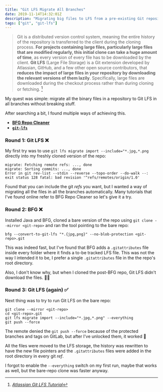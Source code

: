```yaml
---
title: "Git LFS Migrate All Branches"
date: 2019-11-14T14:32:01Z
description: "Migrating big files to LFS from a pre-existing Git repository using BFG Repo Cleaner versus `git-lfs`."
tags: ["git", "git-lfs"]
---
```


> Git is a distributed version control system, meaning the entire history of the
repository is transferred to the client during the cloning process.
**For projects containing large files, particularly large files that are
modified regularly, this initial clone can take a huge amount of time**, as
every version of every file has to be downloaded by the client. **Git LFS**
(Large File Storage) is a Git extension developed by Atlassian, GitHub, and
a few other open source contributors, that **reduces the impact of large files
in your repository by downloading the relevant versions of them lazily**.
Specifically, large files are downloaded during the checkout process rather
than during cloning or fetching. [^1]

[^1]: *[Atlassian Git LFS Tutorial](https://www.atlassian.com/git/tutorials/git-lfs)*

My quest was simple: migrate all the binary files in a repository to
Git LFS in all branches without breaking stuff.

After searching a bit, I found multiple ways of achieving this.

- **[BFG Repo Cleaner](https://github.com/rtyley/bfg-repo-cleaner)**
- **[`git-lfs`](https://github.com/git-lfs/git-lfs)**

### Round 1: Git LFS ❌
My first try was to use `git lfs migrate import --include="*.jpg,*.png`
directly into my freshly cloned version of the repo:

```shell
migrate: Fetching remote refs: ..., done
migrate: Sorting commits: ..., done
Error in git rev-list --stdin --reverse --topo-order --do-walk --: exit status 128 fatal: bad revision '^refs/remotes/origin/1.0'
```

Found that you can include the git *refs* you want, but I wanted a way of
migrating all the files in all the branches automatically.
Many tutorials that I've found online refer to BFG Repo Cleaner
so let's give it a try.

### Round 2: BFG ❌

Installed Java and BFG, cloned a bare version of the repo using
`git clone --mirror <git-repo>` and ran the tool pointing to the bare repo:

```shell
bfg --convert-to-git-lfs "*.{jpg,png}" --no-blob-protection <git-repo>.git
```

This was indeed fast, but I've found that BFG adds a `.gitattributes` file
inside every folder where it finds a to-be tracked LFS file. This was not
the way I intended it to be, I prefer a single `.gitattributes` file in the
the repo's root directory.

Also, I don't know why, but when I cloned the post-BFG repo, Git LFS didn't
download the files. 🤷‍♂️

### Round 3: Git LFS (again) ✅
Next thing was to try to run Git LFS on the bare repo:

```shell
git clone --mirror <git-repo>
cd <git-repo>.git
git lfs migrate import --include="*.jpg,*.png" --everything
git push --force
```

The remote denied the `git push --force` because of the protected branches and
tags on GitLab, but after I've unlocked them, it worked 🎉

All the files were moved to the LFS storage, the history was rewritten to have
the new file pointers and the `.gitattributes` files were added in the
root directory in every git *ref*.

I forgot to enable the `--everything` switch on my first run, maybe that works
as well, but the bare-repo clone was faster anyway.
